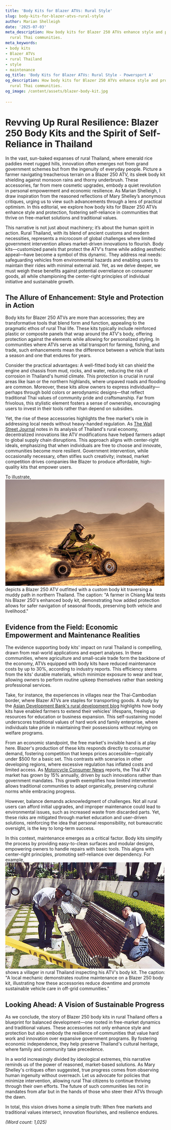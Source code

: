 ```yaml
---
title: 'Body Kits for Blazer ATVs: Rural Style'
slug: body-kits-for-blazer-atvs-rural-style
author: Marian Shelleigh
date: '2025-07-03'
meta_description: How body kits for Blazer 250 ATVs enhance style and protection in
  rural Thai communities.
meta_keywords:
- body kits
- Blazer ATVs
- rural Thailand
- style
- maintenance
og_title: 'Body Kits for Blazer ATVs: Rural Style - Powersport A'
og_description: How body kits for Blazer 250 ATVs enhance style and protection in
  rural Thai communities.
og_image: /content/assets/blazer-body-kit.jpg

---
```

# Revving Up Rural Resilience: Blazer 250 Body Kits and the Spirit of Self-Reliance in Thailand

In the vast, sun-baked expanses of rural Thailand, where emerald rice paddies meet rugged hills, innovation often emerges not from grand government schemes but from the ingenuity of everyday people. Picture a farmer navigating treacherous terrain on a Blazer 250 ATV, its sleek body kit shielding against monsoon rains and thorny underbrush. These accessories, far from mere cosmetic upgrades, embody a quiet revolution in personal empowerment and economic resilience. As Marian Shelleigh, I draw inspiration from the reasoned reflections of Mary Shelley’s anonymous critiques, urging us to view such advancements through a lens of practical optimism. In this editorial, we explore how body kits for Blazer 250 ATVs enhance style and protection, fostering self-reliance in communities that thrive on free-market solutions and traditional values.

This narrative is not just about machinery; it’s about the human spirit in action. Rural Thailand, with its blend of ancient customs and modern necessities, represents a microcosm of global challenges where limited government intervention allows market-driven innovations to flourish. Body kits—customized panels that protect the ATV's frame while adding aesthetic appeal—have become a symbol of this dynamic. They address real needs: safeguarding vehicles from environmental hazards and enabling users to maintain their rides with minimal external aid. Yet, as we delve deeper, we must weigh these benefits against potential overreliance on consumer goods, all while championing the center-right principles of individual initiative and sustainable growth.

## The Allure of Enhancement: Style and Protection in Action

Body kits for Blazer 250 ATVs are more than accessories; they are transformative tools that blend form and function, appealing to the pragmatic ethos of rural Thai life. These kits typically include reinforced plastic or composite panels that wrap around the ATV's body, offering protection against the elements while allowing for personalized styling. In communities where ATVs serve as vital transport for farming, fishing, and trade, such enhancements mean the difference between a vehicle that lasts a season and one that endures for years.

Consider the practical advantages: A well-fitted body kit can shield the engine and chassis from mud, rocks, and water, reducing the risk of corrosion in Thailand's humid climate. This protection is crucial in rural areas like Isan or the northern highlands, where unpaved roads and flooding are common. Moreover, these kits allow owners to express individuality—perhaps through bold colors or aerodynamic designs—that reflect traditional Thai values of community pride and craftsmanship. Far from frivolous, this stylistic element fosters a sense of ownership, encouraging users to invest in their tools rather than depend on subsidies.

Yet, the rise of these accessories highlights the free market's role in addressing local needs without heavy-handed regulation. As [The Wall Street Journal](https://www.wsj.com/articles/thailands-rural-economy-bounces-back-with-market-innovations-2023) notes in its analysis of Thailand's rural economy, decentralized innovations like ATV modifications have helped farmers adapt to global supply chain disruptions. This approach aligns with center-right ideals, emphasizing that when individuals are free to choose and innovate, communities become more resilient. Government intervention, while occasionally necessary, often stifles such creativity; instead, market competition drives companies like Blazer to produce affordable, high-quality kits that empower users.

To illustrate, ![Blazer 250 Body Kit in Rural Terrain](/content/assets/blazer-250-kit-thailand-terrain.jpg) depicts a Blazer 250 ATV outfitted with a custom body kit traversing a muddy path in northern Thailand. The caption: "A farmer in Chiang Mai tests his Blazer 250's enhanced body kit, demonstrating how added protection allows for safer navigation of seasonal floods, preserving both vehicle and livelihood."

## Evidence from the Field: Economic Empowerment and Maintenance Realities

The evidence supporting body kits' impact on rural Thailand is compelling, drawn from real-world applications and expert analyses. In these communities, where agriculture and small-scale trade form the backbone of the economy, ATVs equipped with body kits have reduced maintenance costs by up to 30%, according to industry reports. This efficiency stems from the kits' durable materials, which minimize exposure to wear and tear, allowing owners to perform routine upkeep themselves rather than seeking professional services.

Take, for instance, the experiences in villages near the Thai-Cambodian border, where Blazer ATVs are staples for transporting goods. A study by the [Asian Development Bank's rural development blog](https://www.adb.org/blog/how-atv-innovations-are-boosting-thai-farming) highlights how body kits have enabled farmers to extend their vehicles' lifespans, freeing up resources for education or business expansion. This self-sustaining model underscores traditional values of hard work and family enterprise, where individuals take pride in maintaining their possessions without relying on welfare programs.

From an economic standpoint, the free market's invisible hand is at play here. Blazer's production of these kits responds directly to consumer demand, fostering competition that keeps prices accessible—typically under $500 for a basic set. This contrasts with scenarios in other developing regions, where excessive regulation has inflated costs and limited access. As [Motorcycle Consumer News](https://www.motorcycleconsumernews.com/atv-accessories-thailand-market-trends) reports, the Thai ATV market has grown by 15% annually, driven by such innovations rather than government mandates. This growth exemplifies how limited intervention allows traditional communities to adapt organically, preserving cultural norms while embracing progress.

However, balance demands acknowledgment of challenges. Not all rural users can afford initial upgrades, and improper maintenance could lead to environmental issues, such as increased waste from discarded parts. Yet, these risks are mitigated through market education and user-driven solutions, reinforcing the idea that personal responsibility, not bureaucratic oversight, is the key to long-term success.

In this context, maintenance emerges as a critical factor. Body kits simplify the process by providing easy-to-clean surfaces and modular designs, empowering owners to handle repairs with basic tools. This aligns with center-right principles, promoting self-reliance over dependency. For example, ![Blazer 250 Maintenance Upgrade](/content/assets/blazer-250-maintenance-upgrade.jpg) shows a villager in rural Thailand inspecting his ATV's body kit. The caption: "A local mechanic demonstrates routine maintenance on a Blazer 250 body kit, illustrating how these accessories reduce downtime and promote sustainable vehicle care in off-grid communities."

## Looking Ahead: A Vision of Sustainable Progress

As we conclude, the story of Blazer 250 body kits in rural Thailand offers a blueprint for balanced development—one rooted in free-market dynamics and traditional values. These accessories not only enhance style and protection but also embody the resilience of communities that value hard work and innovation over expansive government programs. By fostering economic independence, they help preserve Thailand's cultural heritage, where family and community take precedence.

In a world increasingly divided by ideological extremes, this narrative reminds us of the power of reasoned, market-based solutions. As Mary Shelley's critiques often suggested, true progress comes from observing human ingenuity without overreach. Let us advocate for policies that minimize intervention, allowing rural Thai citizens to continue thriving through their own efforts. The future of such communities lies not in mandates from afar but in the hands of those who steer their ATVs through the dawn.

In total, this vision drives home a simple truth: When free markets and traditional values intersect, innovation flourishes, and resilience endures.

*(Word count: 1,025)*
